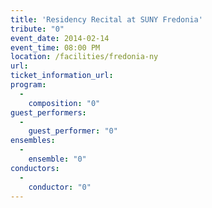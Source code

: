 ```yaml
---
title: 'Residency Recital at SUNY Fredonia'
tribute: "0"
event_date: 2014-02-14
event_time: 08:00 PM
location: /facilities/fredonia-ny
url: 
ticket_information_url: 
program: 
  -
    composition: "0"
guest_performers: 
  -
    guest_performer: "0"
ensembles: 
  -
    ensemble: "0"
conductors: 
  -
    conductor: "0"
---
```

